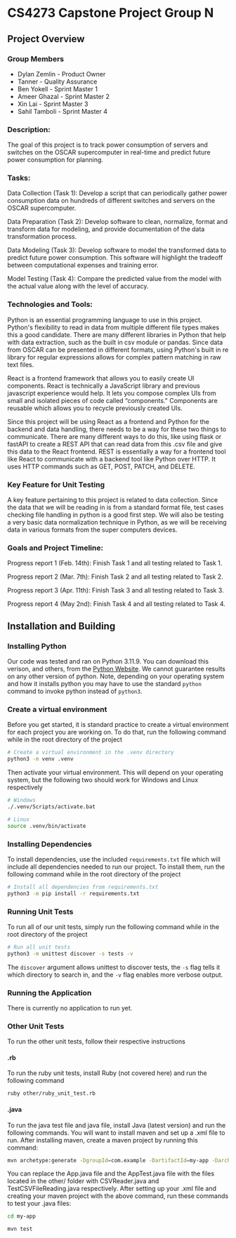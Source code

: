 # CS4273 Capstone Project Group N

## Project Overview

### Group Members

- Dylan Zemlin - Product Owner
- Tanner - Quality Assurance
- Ben Yokell - Sprint Master 1
- Ameer Ghazal - Sprint Master 2
- Xin Lai - Sprint Master 3
- Sahil Tamboli - Sprint Master 4

### Description:
The goal of this project is to track power consumption of servers and switches on the OSCAR supercomputer in real-time and predict future power consumption for planning.

### Tasks:
Data Collection (Task 1): Develop a script that can periodically gather power consumption data on hundreds of different switches and servers on the OSCAR supercomputer.

Data Preparation (Task 2): Develop software to clean, normalize, format and transform data for modeling, and provide documentation of the data transformation process.

Data Modeling (Task 3): Develop software to model the transformed data to predict future power consumption. This software will highlight the tradeoff between computational expenses and training error.

Model Testing (Task 4): Compare the predicted value from the model with the actual value along with the level of accuracy.

### Technologies and Tools: 
Python is an essential programming language to use in this project. Python's flexibility to read in data from multiple different file types makes this a good candidate. There are many different libraries in Python that help with data extraction, such as the built in csv module or pandas. Since data from OSCAR can be presented in different formats, using Python's built in re library for regular expressions allows for complex pattern matching in raw text files.

React is a frontend framework that allows you to easily create UI components. React is technically a JavaScript library and previous javascript experience would help. It lets you compose complex UIs from small and isolated pieces of code called “components." Components are reusable which allows you to recycle previously created UIs.

Since this project will be using React as a frontend and Python for the backend and data handling, there needs to be a way for these two things to communicate. There are many different ways to do this, like using flask or fastAPI to create a REST API that can read data from this .csv file and give this data to the React frontend. REST is essentially a way for a frontend tool like React to communicate with a backend tool like Python over HTTP. It uses HTTP commands such as GET, POST, PATCH, and DELETE.

### Key Feature for Unit Testing
A key feature pertaining to this project is related to data collection. Since the data that we will be reading in is from a standard format file, test cases checking file handling in python is a good first step. We will also be testing a very basic data normalization technique in Python, as we will be receiving data in various formats from the super computers devices.

### Goals and Project Timeline:
Progress report 1 (Feb. 14th): Finish Task 1 and all testing related to Task 1.

Progress report 2 (Mar. 7th): Finish Task 2 and all testing related to Task 2.

Progress report 3 (Apr. 11th): Finish Task 3 and all testing related to Task 3.

Progress report 4 (May 2nd): Finish Task 4 and all testing related to Task 4.

## Installation and Building

### Installing Python

Our code was tested and ran on Python 3.11.9. You can download this verison, and others, from the [Python Website](https://www.python.org/downloads/). We cannot guarantee results on any other version of python. Note, depending on your operating system and how it installs python you may have to use the standard `python` command to invoke python instead of `python3`.

### Create a virtual environment

Before you get started, it is standard practice to create a virtual environment for each project you are working on. To do that, run the following command while in the root directory of the project
```bash
# Create a virtual environment in the .venv directory
python3 -m venv .venv
```

Then activate your virtual environment. This will depend on your operating system, but the following two should work for Windows and Linux respectively
```bash
# Windows
./.venv/Scripts/activate.bat

# Linux
source .venv/bin/activate
```

### Installing Dependencies

To install dependencies, use the included `requirements.txt` file which will include all dependencies needed to run our project. To install them, run the following command while in the root directory of the project
```bash
# Install all dependencies from requirements.txt
python3 -m pip install -r requirements.txt
```

### Running Unit Tests

To run all of our unit tests, simply run the following command while in the root directory of the project
```bash
# Run all unit tests
python3 -m unittest discover -s tests -v
```

The `discover` argument allows unittest to discover tests, the `-s` flag tells it which directory to search in, and the `-v` flag enables more verbose output.

### Running the Application

There is currently no application to run yet.

### Other Unit Tests

To run the other unit tests, follow their respective instructions

#### .rb

To run the ruby unit tests, install Ruby (not covered here) and run the following command
```bash
ruby other/ruby_unit_test.rb
```

#### .java

To run the java test file and java file, install Java (latest version) and run the following commands. You will want to install maven and set up a .xml file to run. After installing maven, create a maven project by running this command:
```bash
mvn archetype:generate -DgroupId=com.example -DartifactId=my-app -DarchetypeArtifactId=maven-archetype-quickstart -DinteractiveMode=false
```
You can replace the App.java file and the AppTest.java file with the files located in  the other/ folder with CSVReader.java and TestCSVFileReading.java respectively. After setting up your .xml file and creating your maven project with the above command, run these commands to test your .java files:
```bash
cd my-app
```
```bash
mvn test
```
